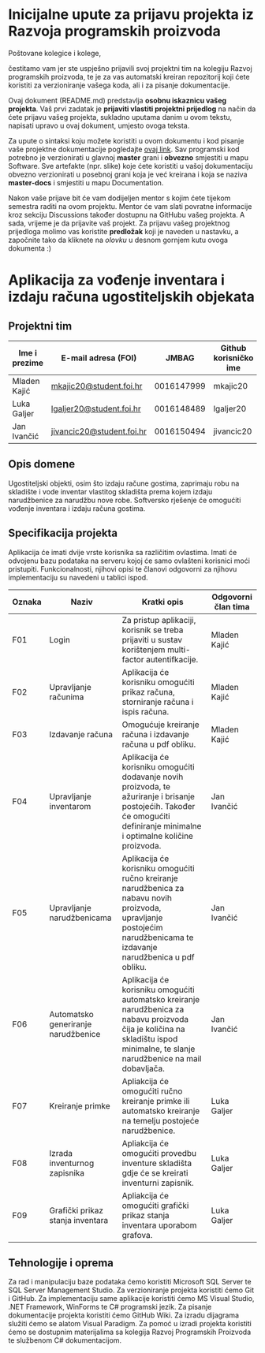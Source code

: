 # Inicijalne upute za prijavu projekta iz Razvoja programskih proizvoda

Poštovane kolegice i kolege, 

čestitamo vam jer ste uspješno prijavili svoj projektni tim na kolegiju Razvoj programskih proizvoda, te je za vas automatski kreiran repozitorij koji ćete koristiti za verzioniranje vašega koda, ali i za pisanje dokumentacije.

Ovaj dokument (README.md) predstavlja **osobnu iskaznicu vašeg projekta**. Vaš prvi zadatak je **prijaviti vlastiti projektni prijedlog** na način da ćete prijavu vašeg projekta, sukladno uputama danim u ovom tekstu, napisati upravo u ovaj dokument, umjesto ovoga teksta.

Za upute o sintaksi koju možete koristiti u ovom dokumentu i kod pisanje vaše projektne dokumentacije pogledajte [ovaj link](https://guides.github.com/features/mastering-markdown/).
Sav programski kod potrebno je verzionirati u glavnoj **master** grani i **obvezno** smjestiti u mapu Software. Sve artefakte (npr. slike) koje ćete koristiti u vašoj dokumentaciju obvezno verzionirati u posebnoj grani koja je već kreirana i koja se naziva **master-docs** i smjestiti u mapu Documentation.

Nakon vaše prijave bit će vam dodijeljen mentor s kojim ćete tijekom semestra raditi na ovom projektu. Mentor će vam slati povratne informacije kroz sekciju Discussions također dostupnu na GitHubu vašeg projekta. A sada, vrijeme je da prijavite vaš projekt. Za prijavu vašeg projektnog prijedloga molimo vas koristite **predložak** koji je naveden u nastavku, a započnite tako da kliknete na *olovku* u desnom gornjem kutu ovoga dokumenta :) 

# Aplikacija za vođenje inventara i izdaju računa ugostiteljskih objekata

## Projektni tim

Ime i prezime | E-mail adresa (FOI) | JMBAG | Github korisničko ime
------------  | ------------------- | ----- | ---------------------
Mladen Kajić | mkajic20@student.foi.hr | 0016147999 | mkajic20
Luka Galjer | lgaljer20@student.foi.hr | 0016148489 | lgaljer20
Jan Ivančić | jivancic20@student.foi.hr | 0016150494 | jivancic20

## Opis domene
Ugostiteljski objekti, osim što izdaju račune gostima, zaprimaju robu na skladište i vode inventar vlastitog skladišta prema kojem izdaju narudžbenice za narudžbu nove robe. Softversko rješenje će omogućiti vođenje inventara i izdaju računa gostima.

## Specifikacija projekta

Aplikacija će imati dvije vrste korisnika sa različitim ovlastima. Imati će odvojenu bazu podataka na serveru kojoj će samo ovlašteni korisnici moći pristupiti. Funkcionalnosti, njihovi opisi te članovi odgovorni za njihovu implementaciju su navedeni u tablici ispod.

Oznaka | Naziv | Kratki opis | Odgovorni član tima
------ | ----- | ----------- | -------------------
F01 | Login | Za pristup aplikaciji, korisnik se treba prijaviti u sustav korištenjem multi-factor autentifkacije. | Mladen Kajić
F02 | Upravljanje računima | Aplikacija će korisniku omogućiti prikaz računa, storniranje računa i ispis računa. | Mladen Kajić
F03 | Izdavanje računa | Omogućuje kreiranje računa i izdavanje računa u pdf obliku. | Mladen Kajić
F04 | Upravljanje inventarom | Aplikacija će korisniku omogućiti dodavanje novih proizvoda, te ažuriranje i brisanje postojećih. Također će omogućiti definiranje minimalne i optimalne količine proizvoda. | Jan Ivančić
F05 | Upravljanje narudžbenicama | Aplikacija će korisniku omogućiti ručno kreiranje narudžbenica za nabavu novih proizvoda, upravljanje postojećim narudžbenicama te izdavanje narudžbenica u pdf obliku. | Jan Ivančić
F06 | Automatsko generiranje narudžbenice | Aplikacija će korisniku omogućiti automatsko kreiranje narudžbenica za nabavu proizvoda čija je količina na skladištu ispod minimalne, te slanje narudžbenice na mail dobavljača. | Jan Ivančić
F07 | Kreiranje primke | Apliakcija će omogućiti ručno kreiranje primke ili automatsko kreiranje na temelju postojeće narudžbenice. | Luka Galjer
F08 | Izrada inventurnog zapisnika | Apliakcija će omogućiti provedbu inventure skladišta gdje će se kreirati inventurni zapisnik. | Luka Galjer
F09 | Grafički prikaz stanja inventara | Apliakcija će omogućiti grafički prikaz stanja inventara uporabom grafova. | Luka Galjer


## Tehnologije i oprema

Za rad i manipulaciju baze podataka ćemo koristiti Microsoft SQL Server te SQL Server Management Studio. Za verzioniranje projekta koristiti ćemo Git i GitHub. Za implementaciju same aplikacije koristiti ćemo MS Visual Studio, .NET Framework, WinForms te C# programski jezik. Za pisanje dokumentacije projekta koristiti ćemo GitHub Wiki. Za izradu dijagrama služiti ćemo se alatom Visual Paradigm. Za pomoć u izradi projekta koristiti ćemo se dostupnim materijalima sa kolegija Razvoj Programskih Proizvoda te službenom C# dokumentacijom.
